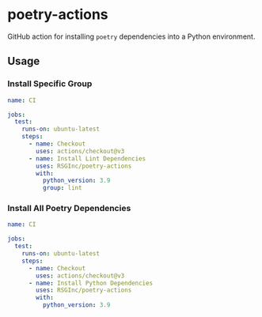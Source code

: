 # poetry-actions

GitHub action for installing `poetry` dependencies into a Python environment.

## Usage

### Install Specific Group

```yaml
name: CI

jobs:
  test:
    runs-on: ubuntu-latest
    steps:
      - name: Checkout
        uses: actions/checkout@v3
      - name: Install Lint Dependencies
        uses: RSGInc/poetry-actions
        with:
          python_version: 3.9
          group: lint
```

### Install All Poetry Dependencies

```yaml
name: CI

jobs:
  test:
    runs-on: ubuntu-latest
    steps:
      - name: Checkout
        uses: actions/checkout@v3
      - name: Install Python Dependencies
        uses: RSGInc/poetry-actions
        with:
          python_version: 3.9
```
